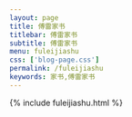 ```yaml
---
layout: page
title: 傅雷家书
titlebar: 傅雷家书
subtitle: 傅雷家书
menu: fuleijiashu
css: ['blog-page.css']
permalink: /fuleijiashu
keywords: 家书,傅雷家书
---
```

{% include fuleijiashu.html %}